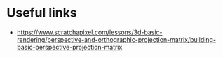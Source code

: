 # Useful links

- https://www.scratchapixel.com/lessons/3d-basic-rendering/perspective-and-orthographic-projection-matrix/building-basic-perspective-projection-matrix